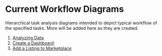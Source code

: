 # Current Workflow Diagrams #
Hierarchical task analysis diagrams intended to depict typical workflow of the specified tasks. More will be added here as they are created.

1. [Analyzing Data](https://www.dropbox.com/s/kb3ua2j1oujei1n/analyze_dataColorized.png "Analyze Data Workflow Diagram")
2. [Create a Dashboard](https://www.dropbox.com/s/9ex4bb9jw72cg5c/create_a_dashboardNote.png "Create a Dashboard Workflow Diagram")
3. [Add a Listing to Marketplace](https://www.dropbox.com/s/c0a1lvdfjyr8v2d/add_listingNote.png "Add a Listing Workflow Diagram")